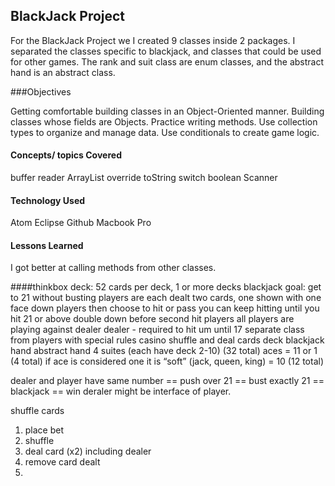 ## BlackJack Project
For the BlackJack Project we I created 9 classes inside 2 packages. I separated
 the classes specific to blackjack, and classes that could be used for other
 games. The rank and suit class are enum classes, and the abstract hand is an
 abstract class.

###Objectives


Getting comfortable building classes in an Object-Oriented manner.
Building classes whose fields are Objects.
Practice writing methods.
Use collection types to organize and manage data.
Use conditionals to create game logic.

#### Concepts/ topics Covered

buffer reader
ArrayList
override
toString
switch
boolean
Scanner

#### Technology Used
Atom
Eclipse
Github
Macbook Pro


#### Lessons Learned
I got better at calling methods from other classes.


####thinkbox
deck: 52 cards per deck, 1 or more decks
blackjack goal: get to 21 without busting
players are each dealt two cards, one shown with one face down
players then choose to hit or pass
you can keep hitting until you hit 21 or above
double down before second hit
players
all players are playing against dealer
dealer - required to hit um until 17
	separate class from players with special rules
casino
	shuffle and deal cards
deck
blackjack hand
abstract hand
4 suites (each have deck 2-10) (32 total)
aces = 11 or 1 (4 total)
if ace is considered one it is “soft”
(jack, queen, king) = 10 (12 total)

dealer and player have same number == push
over 21 == bust
exactly 21 == blackjack == win
deraler might be interface of player.

shuffle cards

1. place bet
2. shuffle
3. deal card (x2) including dealer
4. remove card dealt
5.
